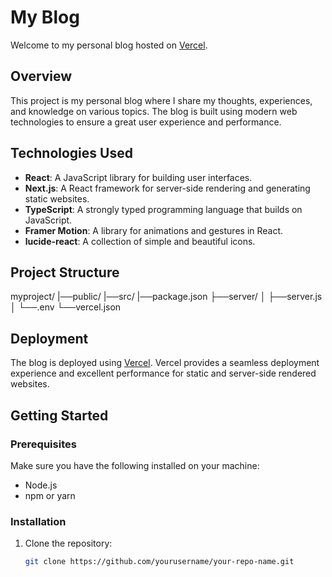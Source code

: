 # My Blog

Welcome to my personal blog hosted on [Vercel](https://iayvoblog.vercel.app/).

## Overview

This project is my personal blog where I share my thoughts, experiences, and knowledge on various topics. The blog is built using modern web technologies to ensure a great user experience and performance.

## Technologies Used

- **React**: A JavaScript library for building user interfaces.
- **Next.js**: A React framework for server-side rendering and generating static websites.
- **TypeScript**: A strongly typed programming language that builds on JavaScript.
- **Framer Motion**: A library for animations and gestures in React.
- **lucide-react**: A collection of simple and beautiful icons.

## Project Structure

myproject/
|──public/
|──src/
|──package.json
├──server/
│ ├──server.js
│ └──.env
└──vercel.json


## Deployment

The blog is deployed using [Vercel](https://vercel.com/). Vercel provides a seamless deployment experience and excellent performance for static and server-side rendered websites.

## Getting Started

### Prerequisites

Make sure you have the following installed on your machine:

- Node.js
- npm or yarn

### Installation

1. Clone the repository:
   ```sh
   git clone https://github.com/yourusername/your-repo-name.git

